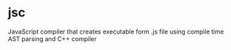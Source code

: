 # jsc

JavaScript compiler that creates executable form .js file using compile time AST parsing
and C++ compiler
